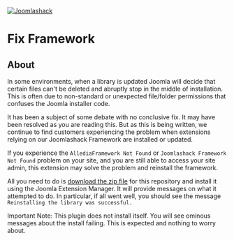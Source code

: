 [![Joomlashack](https://www.joomlashack.com/images/logo_circle_small.png)](https://www.joomlashack.com)

Fix Framework
=============

## About
In some environments, when a library is updated Joomla will decide that certain files can't be
deleted and abruptly stop in the middle of installation. This is often due to non-standard or
unexpected file/folder permissions that confuses the Joomla installer code.

It has been a subject of some debate with no conclusive fix. It may have been resolved as you
are reading this. But as this is being written, we continue to find customers experiencing
the problem when extensions relying on our Joomlashack Framework are installed or updated.

If you experience the `AllediaFramework Not Found` or `Joomlashack Framework Not Found` problem
on your site, and you are still able to access your site admin, this extension may solve the
problem and reinstall the framework.

All you need to do is [download the zip file](https://github.com/joomlashack/FixFramework/archive/main.zip)
for this repository and install it using the Joomla Extension Manager. It will provide messages
on what it attempted to do. In particular, if all went well, you should see the message
`Reinstalling the library was successful.` 

Important Note: This plugin does not install itself. You will see ominous messages about the install
failing. This is expected and nothing to worry about.
